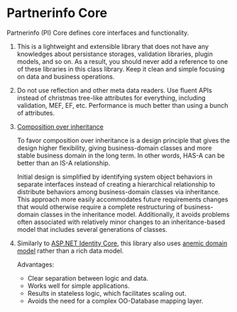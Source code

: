 ﻿# Partnerinfo Core

Partnerinfo (PI) Core defines core interfaces and functionality.

1. This is a lightweight and extensible library that does not have any knowledges about persistance storages,
   validation libraries, plugin models, and so on. As a result, you should never add a reference to one of these
   libraries in this class library. Keep it clean and simple focusing on data and business operations.

2. Do not use reflection and other meta data readers. Use fluent APIs instead of christmas tree-like
   attributes for everything, including validation, MEF, EF, etc. Performance is much better than using a bunch of attributes.

3. [Composition over inheritance](https://en.wikipedia.org/wiki/Composition_over_inheritance)
   
   To favor composition over inheritance is a design principle that gives the design higher flexibility,
   giving business-domain classes and more stable business domain in the long term.
   In other words, HAS-A can be better than an IS-A relationship.

   Initial design is simplified by identifying system object behaviors in separate interfaces instead of
   creating a hierarchical relationship to distribute behaviors among business-domain classes via inheritance.
   This approach more easily accommodates future requirements changes that would otherwise require
   a complete restructuring of business-domain classes in the inheritance model. Additionally,
   it avoids problems often associated with relatively minor changes to an inheritance-based model
   that includes several generations of classes.

4. Similarly to [ASP.NET Identity Core](https://github.com/aspnet/Identity), this library also uses
   [anemic domain model](https://en.wikipedia.org/wiki/Anemic_domain_model) rather than a rich data model.

    Advantages:

    - Clear separation between logic and data.
    - Works well for simple applications.
    - Results in stateless logic, which facilitates scaling out.
    - Avoids the need for a complex OO-Database mapping layer.
